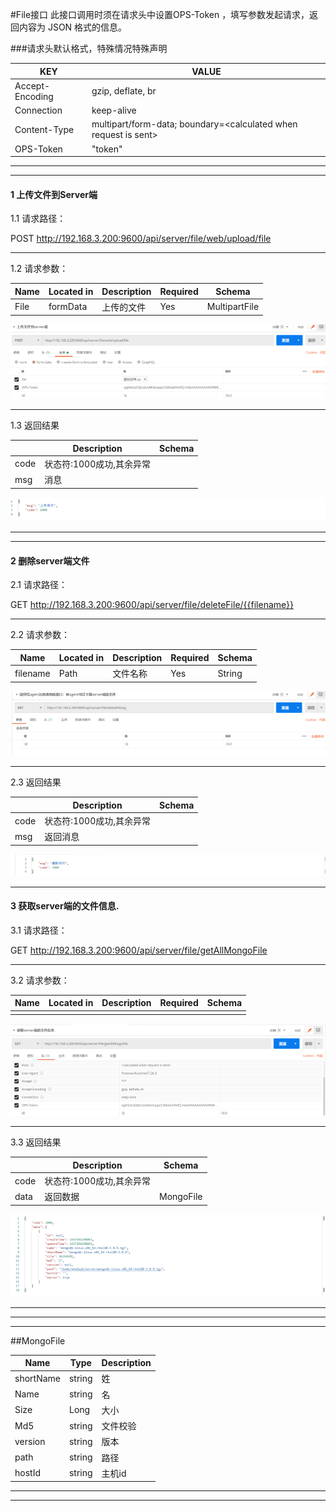#File接口
此接口调用时须在请求头中设置OPS-Token ，填写参数发起请求，返回内容为 JSON 格式的信息。

###请求头默认格式，特殊情况特殊声明

| KEY                |     VALUE      |     
| -------------------|----------------------|
| Accept-Encoding        |         gzip, deflate, br |     
| Connection          |         keep-alive           |          
| Content-Type          |multipart/form-data; boundary=\<calculated when request is sent> |    
| OPS-Token          |         "token"           |     
---

---


####  1 上传文件到Server端


1.1 请求路径：

POST http://192.168.3.200:9600/api/server/file/web/upload/file

---

1.2 请求参数：


| Name                |     Located in     |           Description         |     Required    |        Schema   |
| -------------------|----------------------|-------------------------------|-----------------|-----------   |
| File          |         formData           |            上传的文件            |        Yes       |MultipartFile


![img_32.png](https://github.com/whaleal/guide/blob/main/Images/upload.png)

----

1.3 返回结果


|               |     Description    |           Schema              |  
| --------------|----------------------|---------------------------
| code        |   状态符:1000成功,其余异常 |                       |    
| msg       |         消息         |                        |        

![img_33.png](https://github.com/whaleal/guide/blob/main/Images/upload_r.png)

---
---


####  2 删除server端文件



2.1 请求路径：

GET http://192.168.3.200:9600/api/server/file/deleteFile/{{filename}}

---

2.2 请求参数：


| Name                |     Located in     |           Description         |     Required    |        Schema   |
| -------------------|----------------------|-------------------------------|-----------------|-----------   |
| filename          |         Path           |            文件名称            |        Yes       |String        |


![img_34.png](https://github.com/whaleal/guide/blob/main/Images/deleteFile.png)

----

2.3 返回结果


|               |     Description    |           Schema              |  
| --------------|----------------------|---------------------------
| code        |   状态符:1000成功,其余异常 |                       |    
| msg       |         返回消息         |                        |        


![img_35.png](https://github.com/whaleal/guide/blob/main/Images/deleteFile_r.png)

---



#### 3 获取server端的文件信息.



3.1 请求路径：

GET http://192.168.3.200:9600/api/server/file/getAllMongoFile

---

3.2 请求参数：

| Name                |     Located in     |           Description         |     Required    |        Schema   |
| -------------------|----------------------|-------------------------------|-----------------|-----------   |
|            |                     |                         |                |         |


![img_36.png](https://github.com/whaleal/guide/blob/main/Images/getAllMongoFile.png)

----

3.3 返回结果


|               |     Description    |           Schema              |  
| --------------|----------------------|---------------------------
| code        |   状态符:1000成功,其余异常 |                       |    
| data       |         返回数据         |        MongoFile                |        

![img_37.png](https://github.com/whaleal/guide/blob/main/Images/getAllMongoFile_r.png)

---



---
---


##MongoFile


|       Name         |     Type             |    Description      |   
| ------------       |----------            |---------------------|
| shortName                 |   string             |         姓          |   
| Name             |   string             |         名     |   
| Size              |   Long |         大小     |   
| Md5               |   string             |         文件校验     |   
| version         |   string             |         版本     |   
| path           |   string             |         路径     |   
| hostId             |   string             |         主机id     |   


---
---

